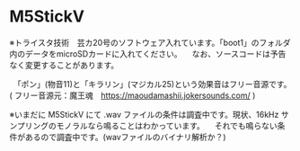 # M5StickV

※トライスタ技術　芸カ20号のソフトウェア入れています。「boot1」のフォルダ内のデータをmicroSDカードに入れてください。
　なお、ソースコードは予告なく変更することがあります。

　「ポン」(物音11)と「キラリン」(マジカル25)という効果音はフリー音源です。
   ( フリー音源元：魔王魂　https://maoudamashii.jokersounds.com/ )
   
※いまだに M5StickV にて .wav ファイルの条件は調査中です。現状、16kHz サンプリングのモノラルなら鳴ることはわかっています。
　それでも鳴らない条件があるので調査中です。(wavファイルのバイナリ解析か？)
